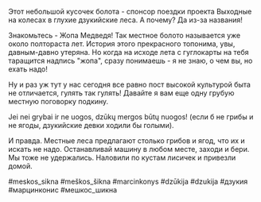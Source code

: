 Этот небольшой кусочек болота - спонсор поездки проекта Выходные на колесах в глухие дзукийские леса. А почему? Да из-за названия!

Знакомьтесь - Жопа Медведя! Так местное болото называется уже около полтораста лет. История  этого прекрасного топонима, увы, давным-давно утеряна. Но когда на исходе лета с гуглокарты на тебя таращится надпись "жопа", сразу понимаешь - я не знаю, о чем вы, но ехать надо!

Ну и раз уж тут у нас сегодня все равно пост высокой культурой быта не отличается, гулять так гулять! Давайте я вам еще одну грубую местную поговорку подкину.

Jei nei grybai ir ne uogos, dzūkų mergos būtų nuogos! (если б не грибы и не ягоды, дзукийские девки ходили бы голыми).

И правда. Местные леса предлагают столько грибов и ягод, что их и искать не надо. Останавливай машину в любом месте, заходи и бери. Мы тоже не удержались. Наловили по кустам лисичек и привезли домой.

#meskos_sikna #meškos_šikna #marcinkonys #dzūkija #dzukija #дзукия #марцинконис #мешкос_шикна

